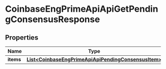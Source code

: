 
# CoinbaseEngPrimeApiApiGetPendingConsensusResponse

## Properties
Name | Type | Description | Notes
------------ | ------------- | ------------- | -------------
**items** | [**List&lt;CoinbaseEngPrimeApiApiPendingConsensusItem&gt;**](CoinbaseEngPrimeApiApiPendingConsensusItem.md) |  | 



